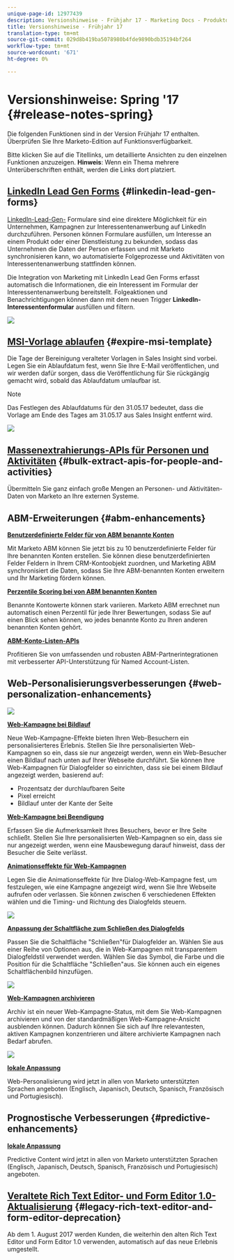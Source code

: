 ```yaml
---
unique-page-id: 12977439
description: Versionshinweise - Frühjahr 17 - Marketing Docs - Produktdokumentation
title: Versionshinweise - Frühjahr 17
translation-type: tm+mt
source-git-commit: 029d8b419ba5078980b4fde9890bdb35194bf264
workflow-type: tm+mt
source-wordcount: '671'
ht-degree: 0%

---
```



# Versionshinweise: Spring &#39;17 {#release-notes-spring}

Die folgenden Funktionen sind in der Version Frühjahr 17 enthalten. Überprüfen Sie Ihre Marketo-Edition auf Funktionsverfügbarkeit.

Bitte klicken Sie auf die Titellinks, um detaillierte Ansichten zu den einzelnen Funktionen anzuzeigen. **Hinweis**: Wenn ein Thema mehrere Unterüberschriften enthält, werden die Links dort platziert.

## [LinkedIn Lead Gen Forms](/help/marketo/product-docs/demand-generation/social/social-functions/set-up-linkedin-lead-gen-forms.md) {#linkedin-lead-gen-forms}

[LinkedIn-Lead-Gen-](https://business.linkedin.com/marketing-solutions/native-advertising/lead-gen-ads) Formulare sind eine direktere Möglichkeit für ein Unternehmen, Kampagnen zur Interessentenanwerbung auf LinkedIn durchzuführen. Personen können Formulare ausfüllen, um Interesse an einem Produkt oder einer Dienstleistung zu bekunden, sodass das Unternehmen die Daten der Person erfassen und mit Marketo synchronisieren kann, wo automatisierte Folgeprozesse und Aktivitäten von Interessentenanwerbung stattfinden können.

Die Integration von Marketing mit LinkedIn Lead Gen Forms erfasst automatisch die Informationen, die ein Interessent im Formular der Interessentenanwerbung bereitstellt. Folgeaktionen und Benachrichtigungen können dann mit dem neuen Trigger **LinkedIn-Interessentenformular** ausfüllen und filtern.

![](assets/release-notes-image.png)

## [MSI-Vorlage ablaufen](/help/marketo/product-docs/marketo-sales-insight/msi-for-salesforce/features/actions-in-the-msi-panel/send-marketo-email/publish-an-email-to-sales-insight.md) {#expire-msi-template}

Die Tage der Bereinigung veralteter Vorlagen in Sales Insight sind vorbei. Legen Sie ein Ablaufdatum fest, wenn Sie Ihre E-Mail veröffentlichen, und wir werden dafür sorgen, dass die Veröffentlichung für Sie rückgängig gemacht wird, sobald das Ablaufdatum umlaufbar ist.

>[!NOTE]
>
>Das Festlegen des Ablaufdatums für den 31.05.17 bedeutet, dass die Vorlage am Ende des Tages am 31.05.17 aus Sales Insight entfernt wird.

![](assets/four-281-29.png)

## [Massenextrahierungs-APIs für Personen und Aktivitäten](https://developers.marketo.com/rest-api/bulk-extract/) {#bulk-extract-apis-for-people-and-activities}

Übermitteln Sie ganz einfach große Mengen an Personen- und Aktivitäten-Daten von Marketo an Ihre externen Systeme.

## ABM-Erweiterungen {#abm-enhancements}

**[Benutzerdefinierte Felder für von ABM benannte Konten](https://docs.marketo.com/x/1wnG)**

Mit Marketo ABM können Sie jetzt bis zu 10 benutzerdefinierte Felder für Ihre benannten Konten erstellen. Sie können diese benutzerdefinierten Felder Feldern in Ihrem CRM-Kontoobjekt zuordnen, und Marketing ABM synchronisiert die Daten, sodass Sie Ihre ABM-benannten Konten erweitern und Ihr Marketing fördern können.

**[Perzentile Scoring bei von ABM benannten Konten](https://docs.marketo.com/display/docs/assets/abmpercentiles.png)**

Benannte Kontowerte können stark variieren. Marketo ABM errechnet nun automatisch einen Perzentil für jede Ihrer Bewertungen, sodass Sie auf einen Blick sehen können, wo jedes benannte Konto zu Ihren anderen benannten Konten gehört.

**[ABM-Konto-Listen-APIs](https://developers.marketo.com/rest-api/lead-database/named-account-lists/)**

Profitieren Sie von umfassenden und robusten ABM-Partnerintegrationen mit verbesserter API-Unterstützung für Named Account-Listen.

## Web-Personalisierungsverbesserungen {#web-personalization-enhancements}

![](assets/dialogoptions.png)

**[Web-Kampagne bei Bildlauf](/help/marketo/product-docs/web-personalization/working-with-web-campaigns/set-how-your-web-campaign-displays.md)**

Neue Web-Kampagne-Effekte bieten Ihren Web-Besuchern ein personalisierteres Erlebnis. Stellen Sie Ihre personalisierten Web-Kampagnen so ein, dass sie nur angezeigt werden, wenn ein Web-Besucher einen Bildlauf nach unten auf Ihrer Webseite durchführt. Sie können Ihre Web-Kampagnen für Dialogfelder so einrichten, dass sie bei einem Bildlauf angezeigt werden, basierend auf:

* Prozentsatz der durchlaufbaren Seite
* Pixel erreicht
* Bildlauf unter der Kante der Seite

**[Web-Kampagne bei Beendigung](/help/marketo/product-docs/web-personalization/working-with-web-campaigns/set-how-your-web-campaign-displays.md)**

Erfassen Sie die Aufmerksamkeit Ihres Besuchers, bevor er Ihre Seite schließt. Stellen Sie Ihre personalisierten Web-Kampagnen so ein, dass sie nur angezeigt werden, wenn eine Mausbewegung darauf hinweist, dass der Besucher die Seite verlässt.

**[Animationseffekte für Web-Kampagnen](/help/marketo/product-docs/web-personalization/working-with-web-campaigns/create-a-new-dialog-web-campaign.md)**

Legen Sie die Animationseffekte für Ihre Dialog-Web-Kampagne fest, um festzulegen, wie eine Kampagne angezeigt wird, wenn Sie Ihre Webseite aufrufen oder verlassen. Sie können zwischen 6 verschiedenen Effekten wählen und die Timing- und Richtung des Dialogfelds steuern.

![](assets/animationoptins.png)

**[Anpassung der Schaltfläche zum Schließen des Dialogfelds](/help/marketo/product-docs/web-personalization/working-with-web-campaigns/create-a-new-dialog-web-campaign.md)**

Passen Sie die Schaltfläche &quot;Schließen&quot;für Dialogfelder an. Wählen Sie aus einer Reihe von Optionen aus, die in Web-Kampagnen mit transparentem Dialogfeldstil verwendet werden. Wählen Sie das Symbol, die Farbe und die Position für die Schaltfläche &quot;Schließen&quot;aus. Sie können auch ein eigenes Schaltflächenbild hinzufügen.

![](assets/dialog-button-fill-5b1-5d.png)

**[Web-Kampagnen archivieren](/help/marketo/product-docs/web-personalization/working-with-web-campaigns/archive-a-web-campaign.md)**

Archiv ist ein neuer Web-Kampagne-Status, mit dem Sie Web-Kampagnen archivieren und von der standardmäßigen Web-Kampagne-Ansicht ausblenden können. Dadurch können Sie sich auf Ihre relevantesten, aktiven Kampagnen konzentrieren und ältere archivierte Kampagnen nach Bedarf abrufen.

![](assets/archive-campaign-5b2-5d.png)

**[lokale Anpassung](/help/marketo/product-docs/administration/settings/select-your-language-locale-and-time-zone.md)**

Web-Personalisierung wird jetzt in allen von Marketo unterstützten Sprachen angeboten (Englisch, Japanisch, Deutsch, Spanisch, Französisch und Portugiesisch).

## Prognostische Verbesserungen {#predictive-enhancements}

**[lokale Anpassung](/help/marketo/product-docs/administration/settings/select-your-language-locale-and-time-zone.md)**

Predictive Content wird jetzt in allen von Marketo unterstützten Sprachen (Englisch, Japanisch, Deutsch, Spanisch, Französisch und Portugiesisch) angeboten.

## [Veraltete Rich Text Editor- und Form Editor 1.0-Aktualisierung](https://nation.marketo.com/docs/DOC-4315) {#legacy-rich-text-editor-and-form-editor-deprecation}

Ab dem 1. August 2017 werden Kunden, die weiterhin den alten Rich Text Editor und Form Editor 1.0 verwenden, automatisch auf das neue Erlebnis umgestellt.
